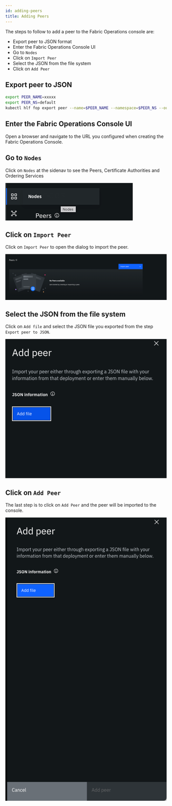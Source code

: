 ```yaml
---
id: adding-peers
title: Adding Peers
---
```


The steps to follow to add a peer to the Fabric Operations console are:
- Export peer to JSON format
- Enter the Fabric Operations Console UI
- Go to `Nodes`
- Click on `Import Peer`
- Select the JSON from the file system
- Click on `Add Peer`

## Export peer to JSON

```bash
export PEER_NAME=xxxxx
export PEER_NS=default
kubectl hlf fop export peer --name=$PEER_NAME --namespace=$PEER_NS --out="${PEER_NAME}_${PEER_NS}.json"
```

## Enter the Fabric Operations Console UI

Open a browser and navigate to the URL you configured when creating the Fabric Operations Console.


## Go to `Nodes`

Click on `Nodes` at the sidenav to see the Peers, Certificate Authorities and Ordering Services

![img_1.png](img_1.png)

## Click on `Import Peer`

Click on `Import Peer` to open the dialog to import the peer.

![img_2.png](img_2.png)

## Select the JSON from the file system

Click on `Add file` and select the JSON file you exported from the step `Export peer to JSON`.

![img_3.png](img_3.png)

## Click on `Add Peer`

The last step is to click on `Add Peer` and the peer will be imported to the console.

![img.png](img.png)




